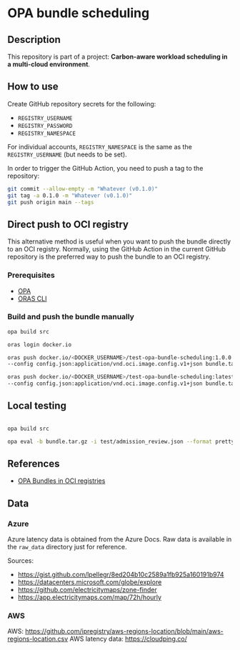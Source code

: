 # OPA bundle scheduling

## Description

This repository is part of a project: **Carbon-aware workload scheduling in a multi-cloud environment**.

## How to use

Create GitHub repository secrets for the following:
- `REGISTRY_USERNAME`
- `REGISTRY_PASSWORD`
- `REGISTRY_NAMESPACE`

For individual accounts, `REGISTRY_NAMESPACE` is the same as the `REGISTRY_USERNAME` (but needs to be set).

In order to trigger the GitHub Action, you need to push a tag to the repository:
```bash
git commit --allow-empty -m "Whatever (v0.1.0)"
git tag -a 0.1.0 -m "Whatever (v0.1.0)"
git push origin main --tags
```

## Direct push to OCI registry

This alternative method is useful when you want to push the bundle directly to an OCI registry. 
Normally, using the GitHub Action in the current GitHub repository is the preferred way to push the bundle to an OCI registry.

### Prerequisites

- [OPA](https://www.openpolicyagent.org/docs/latest/#running-opa)
- [ORAS CLI](https://oras.land/docs/installation)

### Build and push the bundle manually

```bash
opa build src
```

```bash
oras login docker.io
```

```bash
oras push docker.io/<DOCKER_USERNAME>/test-opa-bundle-scheduling:1.0.0 \
--config config.json:application/vnd.oci.image.config.v1+json bundle.tar.gz:application/vnd.oci.image.layer.v1.tar+gzip

oras push docker.io/<DOCKER_USERNAME>/test-opa-bundle-scheduling:latest \
--config config.json:application/vnd.oci.image.config.v1+json bundle.tar.gz:application/vnd.oci.image.layer.v1.tar+gzip
```

## Local testing

```bash

opa build src

opa eval -b bundle.tar.gz -i test/admission_review.json --format pretty "data.system"

```

## References

- [OPA Bundles in OCI registries](https://www.openpolicyagent.org/docs/latest/management-bundles/#oci-registry)

## Data

### Azure

Azure latency data is obtained from the Azure Docs.
Raw data is available in the `raw_data` directory just for reference.

Sources:
- https://gist.github.com/lpellegr/8ed204b10c2589a1fb925a160191b974
- https://datacenters.microsoft.com/globe/explore
- https://github.com/electricitymaps/zone-finder
- https://app.electricitymaps.com/map/72h/hourly

### AWS

AWS: https://github.com/ipregistry/aws-regions-location/blob/main/aws-regions-location.csv
AWS latency data: https://cloudping.co/